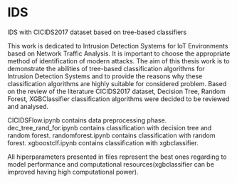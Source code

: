 # IDS
IDS with CICIDS2017 dataset based on tree-based classifiers

This work is dedicated to Intrusion Detection Systems for IoT
Environments based on Network Traffic Analysis. 
It is important to choose the appropriate method of identification of
modern attacks. The aim of this thesis work is to demonstrate the abilities of
tree-based classification algorithms for Intrusion Detection Systems and to
provide the reasons why these classification algorithms are highly suitable
for considered problem.
Based on the review of the literature CICIDS2017 dataset, Decision
Tree, Random Forest, XGBClassifier classification algorithms were decided
to be reviewed and analysed.

CICIDSFlow.ipynb contains data preprocessing phase.
dec_tree_rand_for.ipynb contains classification with decision tree and random forest.
randomforest.ipynb contains classification with random forest.
xgboostclf.ipynb contains classification with xgbclassifier.

All hiperparameters presented in files represent the best ones regarding to model performance and computational resources(xgbclassifier can be improved having high computational power).
